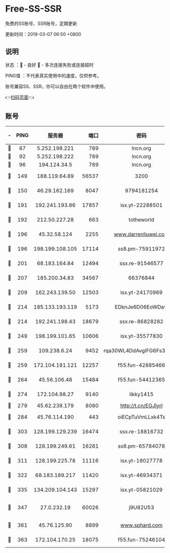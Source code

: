 # Free-SS-SSR

免费的SS账号、SSR账号，定期更新

更新时间：2019-03-07 06:50 +0800

## 说明

状态     ：🙂 - 良好 🙁 - 多次连接失败或连接超时

PING值   ：不代表真实使用中的速度，仅供参考。

账号兼容SS、SSR，你可以自由在两个软件中使用。

👉[扫码页面](https://liesauer.github.io/Free-SS-SSR/)👈

## 账号

|-|PING|服务器|端口|密码|加密方式|区域|
|:----:|:----:|:-----:|-----:|:----:|:----:|:----:|
|🙂|87|5.252.198.221|789|lncn.org|rc4|JP|
|🙂|92|5.252.198.222|789|lncn.org|rc4|JP|
|🙂|96|194.124.34.5|789|lncn.org|rc4|JP|
|🙂|149|188.119.64.89|56537|3200|aes-256-cfb|RU|
|🙂|150|46.29.162.169|8047|9794181254|aes-256-cfb|RU|
|🙂|191|192.241.193.86|17857|isx.yt-22288501|aes-256-cfb|US|
|🙂|192|212.50.227.28|663|totheworld|aes-256-cfb|US|
|🙂|196|45.32.58.124|2255|www.darrenliuwei.com|aes-256-cfb|JP|
|🙂|196|198.199.108.105|17114|ss8.pm-75911972|aes-256-cfb|US|
|🙂|201|68.183.164.84|12494|ssx.re-91546577|aes-256-cfb|US|
|🙂|207|185.200.34.83|34567|66376844|aes-256-cfb|US|
|🙂|209|162.243.139.50|12503|isx.yt-24170969|aes-256-cfb|US|
|🙂|214|185.133.193.119|5173|EDknJe6D06EoWDaw|aes-256-cfb|US|
|🙂|214|192.241.198.43|18679|ssx.re-86828282|aes-256-cfb|US|
|🙂|249|198.199.101.65|10606|isx.yt-35577830|aes-256-cfb|US|
|🙂|259|109.238.6.24|9452|rqa30WL4DdAvgIFG6Fs3znzTa|aes-256-cfb|FR|
|🙂|259|172.104.181.121|12257|f55.fun-42885466|aes-256-cfb|SG|
|🙂|264|45.56.106.48|15484|f55.fun-54412365|aes-256-cfb|US|
|🙂|274|172.104.98.27|9140|likky1415|aes-256-cfb|JP|
|🙂|279|45.62.238.179|8080|http://t.cn/EGJIyrl|rc4-md5|CA|
|🙂|284|45.76.114.190|443|oiECpTuVmLLxk4Ts|aes-256-cfb|AU|
|🙂|303|128.199.129.239|16474|ssx.re-18816732|aes-256-cfb|SG|
|🙂|308|128.199.249.61|16281|ss8.pm-65784078|aes-256-cfb|SG|
|🙂|311|128.199.225.78|11116|isx.yt-18027778|aes-256-cfb|SG|
|🙂|322|68.183.189.217|11420|isx.yt-46934371|aes-256-cfb|SG|
|🙂|335|134.209.104.143|15297|isx.yt-05821029|aes-256-cfb|SG|
|🙂|347|27.0.232.19|60026|j9U82U53|xchacha20-ietf-poly1305|HK|
|🙂|361|45.76.125.90|8899|www.sphard.com|aes-256-cfb|AU|
|🙂|363|172.104.170.25|18075|f55.fun-75246104|aes-256-cfb|SG|
